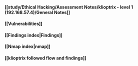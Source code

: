 #### [[study/Ethical Hacking/Assessment Notes/klioptrix - level 1 (192.168.57.4)/General Notes]]
#### [[Vulnerabilities]]
#### [[Findings index|Findings]]
#### [[Nmap index|nmap]]
#### [[klioptrix followed flow and findings]]